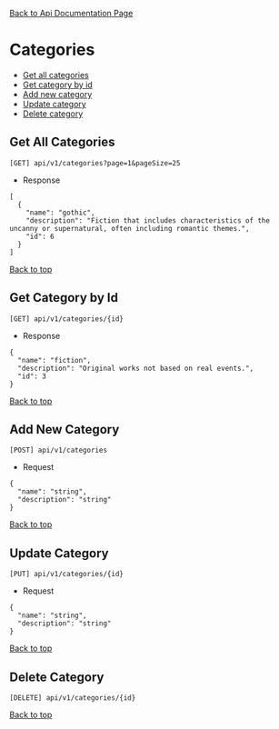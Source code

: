 [Back to Api Documentation Page](./ApiDocumentation.md)  

# Categories
- [Get all categories](#get-all-categories)
- [Get category by id](#get-category-by-id)
- [Add new category](#add-new-category)
- [Update category](#update-category)
- [Delete category](#delete-category)

## Get All Categories
`[GET] api/v1/categories?page=1&pageSize=25`  

- Response  
```
[
  {
    "name": "gothic",
    "description": "Fiction that includes characteristics of the uncanny or supernatural, often including romantic themes.",
    "id": 6
  }
]
```  
[Back to top](#categories)  

## Get Category by Id
`[GET] api/v1/categories/{id}`  

- Response  
```
{
  "name": "fiction",
  "description": "Original works not based on real events.",
  "id": 3
}
```  
[Back to top](#categories)  

## Add New Category
`[POST] api/v1/categories`  

- Request  
```
{
  "name": "string",
  "description": "string"
}
```  
[Back to top](#categories)  

## Update Category
`[PUT] api/v1/categories/{id}`  

- Request  
```
{
  "name": "string",
  "description": "string"
}
```  
[Back to top](#categories)  

## Delete Category
`[DELETE] api/v1/categories/{id}`  

[Back to top](#categories)